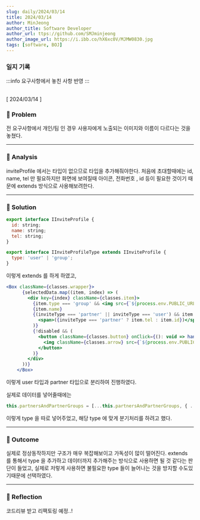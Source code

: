 ```yaml
---
slug: daily/2024/03/14
title: 2024/03/14 
author: MinJeong
author_title: Software Developer
author_url: ttps://github.com/SMJminjeong
author_image_url: https://i.ibb.co/hX6xc0V/MJMW0830.jpg
tags: [software, BOJ]
---
```


### 일지 기록

:::info
요구사항에서 놓친 사항 반영
:::

<br/>
[ 2024/03/14 ]

### 🧐 Problem

전 요구사항에서 개인/팀 인 경우 사용자에게 노출되는 이미지와 이름이 다르다는 것을 놓쳤다.

---

### 👀 Analysis

inviteProfile 에서는 타입이 없으므로 타입을 추가해줘야한다.
처음에 초대할때에는 id, name, tel 만 필요하지만 화면에 보여질때 아이콘, 전화번호 , id 등이 필요한 것이기 때문에 extends 방식으로 사용해보려한다.

---

### 🌈 Solution

```jsx
export interface IInviteProfile {
  id: string;
  name: string;
  tel: string;
}

export interface IInviteProfileType extends IInviteProfile {
  type: 'user' | 'group';
}
```

이렇게 extends 를 하게 하였고,

```jsx
<Box className={classes.wrapper}>
      {selectedData.map((item, index) => (
        <div key={index} className={classes.item}>
          {item.type === 'group' && <img src={`${process.env.PUBLIC_URL}/group.png`} />}
          {item.name}
          {(inviteType === 'partner' || inviteType === 'user') && item.type === 'user' && (
            <span>({inviteType === 'partner' ? item.tel : item.id})</span>
          )}
          {!disabled && (
            <button className={classes.button} onClick={(): void => handleClick(item)}>
              <img className={classes.arrow} src={`${process.env.PUBLIC_URL}/img2.gif`} alt="no-image" />
            </button>
          )}
        </div>
      ))}
    </Box>

```

이렇게 user 타입과 partner 타입으로 분리하여 진행하였다.

실제로 데이터를 넣어줄때에는

```jsx
this.partnersAndPartnerGroups = [...this.partnersAndPartnerGroups, { ...group, type: 'group' }];
```

이렇게 type 을 따로 넣어주었고, 해당 type 에 맞게 분기처리를 하려고 했다.

---

### 🎯 Outcome

실제로 정상동작하지만 구조가 매우 복잡해보이고 가독성이 많이 떨어진다.
extends 를 통해서 type 을 추가하고 데이터까지 추가해주는 방식으로 사용하면 될 것 같다는 판단이 들었고, 실제로 저렇게 사용하면 불필요한 type 들이 늘어나는 것을 방지할 수도있기때문에 선택하였다.

---

### 👼 Reflection

코드리뷰 받고 리팩토링 예정..!